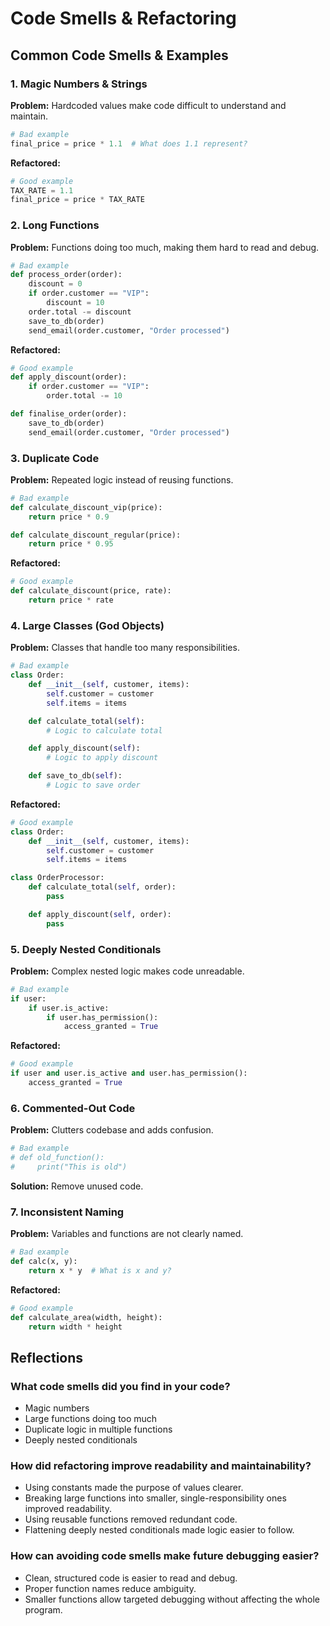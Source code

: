 # Code Smells & Refactoring

## Common Code Smells & Examples

### 1. Magic Numbers & Strings

**Problem:** Hardcoded values make code difficult to understand and maintain.

```python
# Bad example
final_price = price * 1.1  # What does 1.1 represent?
```

**Refactored:**

```python
# Good example
TAX_RATE = 1.1
final_price = price * TAX_RATE
```

### 2. Long Functions

**Problem:** Functions doing too much, making them hard to read and debug.

```python
# Bad example
def process_order(order):
    discount = 0
    if order.customer == "VIP":
        discount = 10
    order.total -= discount
    save_to_db(order)
    send_email(order.customer, "Order processed")
```

**Refactored:**

```python
# Good example
def apply_discount(order):
    if order.customer == "VIP":
        order.total -= 10

def finalise_order(order):
    save_to_db(order)
    send_email(order.customer, "Order processed")
```

### 3. Duplicate Code

**Problem:** Repeated logic instead of reusing functions.

```python
# Bad example
def calculate_discount_vip(price):
    return price * 0.9

def calculate_discount_regular(price):
    return price * 0.95
```

**Refactored:**

```python
# Good example
def calculate_discount(price, rate):
    return price * rate
```

### 4. Large Classes (God Objects)

**Problem:** Classes that handle too many responsibilities.

```python
# Bad example
class Order:
    def __init__(self, customer, items):
        self.customer = customer
        self.items = items

    def calculate_total(self):
        # Logic to calculate total

    def apply_discount(self):
        # Logic to apply discount

    def save_to_db(self):
        # Logic to save order
```

**Refactored:**

```python
# Good example
class Order:
    def __init__(self, customer, items):
        self.customer = customer
        self.items = items

class OrderProcessor:
    def calculate_total(self, order):
        pass

    def apply_discount(self, order):
        pass
```

### 5. Deeply Nested Conditionals

**Problem:** Complex nested logic makes code unreadable.

```python
# Bad example
if user:
    if user.is_active:
        if user.has_permission():
            access_granted = True
```

**Refactored:**

```python
# Good example
if user and user.is_active and user.has_permission():
    access_granted = True
```

### 6. Commented-Out Code

**Problem:** Clutters codebase and adds confusion.

```python
# Bad example
# def old_function():
#     print("This is old")
```

**Solution:** Remove unused code.

### 7. Inconsistent Naming

**Problem:** Variables and functions are not clearly named.

```python
# Bad example
def calc(x, y):
    return x * y  # What is x and y?
```

**Refactored:**

```python
# Good example
def calculate_area(width, height):
    return width * height
```

## Reflections

### What code smells did you find in your code?

- Magic numbers
- Large functions doing too much
- Duplicate logic in multiple functions
- Deeply nested conditionals

### How did refactoring improve readability and maintainability?

- Using constants made the purpose of values clearer.
- Breaking large functions into smaller, single-responsibility ones improved readability.
- Using reusable functions removed redundant code.
- Flattening deeply nested conditionals made logic easier to follow.

### How can avoiding code smells make future debugging easier?

- Clean, structured code is easier to read and debug.
- Proper function names reduce ambiguity.
- Smaller functions allow targeted debugging without affecting the whole program.
